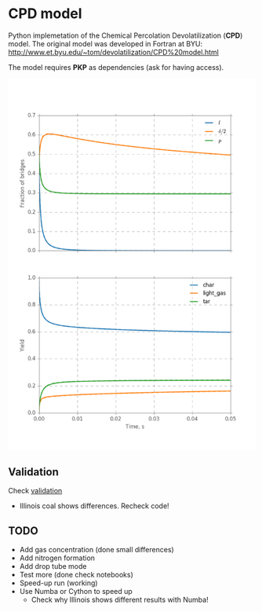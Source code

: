 # CPD model

Python implemetation of the Chemical Percolation Devolatilization (**CPD**) model.
The original model was developed in Fortran at BYU: http://www.et.byu.edu/~tom/devolatilization/CPD%20model.html

The model requires **PKP** as dependencies (ask for having access).

![Comparison between original CPD (dashed lines) and new implementation (solid lines)](./cpd.png)

## Validation

Check [validation](./notebook/validation.ipynb)

* Illinois coal shows differences. Recheck code!

## TODO

* Add gas concentration (done small differences)
* Add nitrogen formation
* Add drop tube mode
* Test more (done check notebooks)
* Speed-up run (working)
* Use Numba or Cython to speed up
  - Check why Illinois shows different results with Numba!
